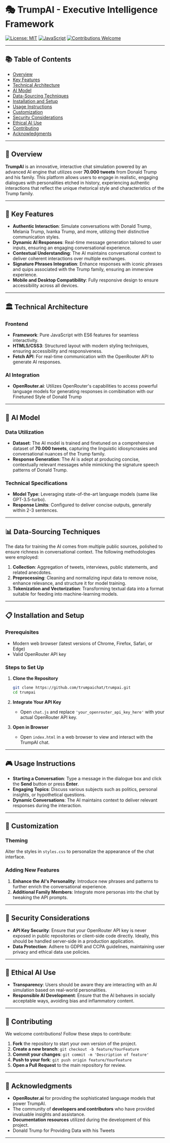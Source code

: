 # 🎭 TrumpAI - Executive Intelligence Framework

[![License: MIT](https://img.shields.io/badge/License-MIT-yellow.svg)](https://opensource.org/licenses/MIT)
[![JavaScript](https://img.shields.io/badge/JavaScript-ES6+-yellow.svg)](https://www.javascript.com/)
[![Contributions Welcome](https://img.shields.io/badge/Contributions-Welcome-brightgreen.svg)](http://makeapullrequest.com)

---

## 📚 Table of Contents
- [Overview](#-overview)
- [Key Features](#-key-features)
- [Technical Architecture](#-technical-architecture)
- [AI Model](#-ai-model)
- [Data-Sourcing Techniques](#-data-sourcing-techniques)
- [Installation and Setup](#-installation-and-setup)
- [Usage Instructions](#-usage-instructions)
- [Customization](#-customization)
- [Security Considerations](#-security-considerations)
- [Ethical AI Use](#-ethical-ai-use)
- [Contributing](#-contributing)
- [Acknowledgments](#-acknowledgments)

---

## 🌟 Overview

**TrumpAI** is an innovative, interactive chat simulation powered by an advanced AI engine that utilizes over **70.000 tweets** from Donald Trump and his family. This platform allows users to engage in realistic, engaging dialogues with personalities etched in history, experiencing authentic interactions that reflect the unique rhetorical style and characteristics of the Trump family.

---

## 🎯 Key Features

- **Authentic Interaction**: Simulate conversations with Donald Trump, Melania Trump, Ivanka Trump, and more, utilizing their distinctive communication styles.
- **Dynamic AI Responses**: Real-time message generation tailored to user inputs, ensuring an engaging conversational experience.
- **Contextual Understanding**: The AI maintains conversational context to deliver coherent interactions over multiple exchanges.
- **Signature Phrases Integration**: Enhance responses with iconic phrases and quips associated with the Trump family, ensuring an immersive experience.
- **Mobile and Desktop Compatibility**: Fully responsive design to ensure accessibility across all devices.

---

## 🏛️ Technical Architecture

### Frontend

- **Framework**: Pure JavaScript with ES6 features for seamless interactivity.
- **HTML5/CSS3**: Structured layout with modern styling techniques, ensuring accessibility and responsiveness.
- **Fetch API**: For real-time communication with the OpenRouter API to generate AI responses.

### AI Integration

- **OpenRouter.ai**: Utilizes OpenRouter's capabilities to access powerful language models for generating responses in comibination with our Finetuned Style of Donald Trump

---

## 🤖 AI Model

### Data Utilization

- **Dataset**: The AI model is trained and finetuned on a comprehensive dataset of **70.000 tweets**, capturing the linguistic idiosyncrasies and conversational nuances of the Trump family.
- **Response Generation**: The AI is adept at producing concise, contextually relevant messages while mimicking the signature speech patterns of Donald Trump.

### Technical Specifications

- **Model Type**: Leveraging state-of-the-art language models (same like GPT-3.5-turbo).
- **Response Limits**: Configured to deliver concise outputs, generally within 2-3 sentences.

---

## 📊 Data-Sourcing Techniques

The data for training the AI comes from multiple public sources, polished to ensure richness in conversational context. The following methodologies were employed:

1. **Collection**: Aggregation of tweets, interviews, public statements, and related anecdotes.
2. **Preprocessing**: Cleaning and normalizing input data to remove noise, enhance relevance, and structure it for model training.
3. **Tokenization and Vectorization**: Transforming textual data into a format suitable for feeding into machine-learning models.

---

## 📋 Installation and Setup

### Prerequisites

- Modern web browser (latest versions of Chrome, Firefox, Safari, or Edge)
- Valid OpenRouter API key

### Steps to Set Up

1. **Clone the Repository**
   ```bash
   git clone https://github.com/trumpaichat/trumpai.git
   cd trumpai
   ```

2. **Integrate Your API Key**
   - Open `chat.js` and replace `'your_openrouter_api_key_here'` with your actual OpenRouter API key.

3. **Open in Browser**
   - Open `index.html` in a web browser to view and interact with the TrumpAI chat.

---

## 🎮 Usage Instructions

- **Starting a Conversation**: Type a message in the dialogue box and click the **Send** button or press **Enter**.
- **Engaging Topics**: Discuss various subjects such as politics, personal insights, or hypothetical questions.
- **Dynamic Conversations**: The AI maintains context to deliver relevant responses during the interaction.

---

## 🎨 Customization

### Theming

Alter the styles in `styles.css` to personalize the appearance of the chat interface.

### Adding New Features

1. **Enhance the AI's Personality**: Introduce new phrases and patterns to further enrich the conversational experience.
2. **Additional Family Members**: Integrate more personas into the chat by tweaking the API prompts.

---

## 🔐 Security Considerations

- **API Key Security**: Ensure that your OpenRouter API key is never exposed in public repositories or client-side code directly. Ideally, this should be handled server-side in a production application.
- **Data Protection**: Adhere to GDPR and CCPA guidelines, maintaining user privacy and ethical data use policies.

---

## 🤖 Ethical AI Use

- **Transparency**: Users should be aware they are interacting with an AI simulation based on real-world personalities.
- **Responsible AI Development**: Ensure that the AI behaves in socially acceptable ways, avoiding bias and inflammatory content.

---

## 🤝 Contributing

We welcome contributions! Follow these steps to contribute:

1. **Fork** the repository to start your own version of the project.
2. **Create a new branch**: `git checkout -b feature/YourFeature`
3. **Commit your changes**: `git commit -m 'Description of feature'`
4. **Push to your fork**: `git push origin feature/YourFeature`
5. **Open a Pull Request** to the main repository for review.

---

## 🙏 Acknowledgments

- **OpenRouter.ai** for providing the sophisticated language models that power TrumpAI.
- The community of **developers and contributors** who have provided invaluable insights and assistance.
- **Documentation resources** utilized during the development of this project.
- Donald Trump for Providing Data with his Tweets

---
